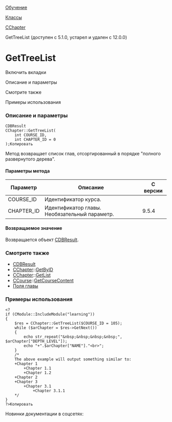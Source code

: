 [Обучение](/api_help/learning/index.php)

[Классы](/api_help/learning/classes/index.php)

[CChapter](/api_help/learning/classes/cchapter/index.php)

GetTreeList (доступен с 5.1.0, устарел и удален с 12.0.0)

GetTreeList
===========

Включить вкладки

Описание и параметры

Смотрите также

Примеры использования

### Описание и параметры

```
CDBResult
CChapter::GetTreeList(
	int COURSE_ID,
	int CHAPTER_ID = 0
);Копировать
```

Метод возвращает список глав, отсортированный в порядке "полного развернутого дерева".

#### Параметры метода

| Параметр | Описание | С версии |
| --- | --- | --- |
| COURSE\_ID | Идентификатор курса. |  |
| CHAPTER\_ID | Идентификатор главы. Необязательный параметр. | 9.5.4 |

#### Возвращаемое значение

Возвращается объект [CDBResult](/api_help/main/reference/cdbresult/index.php).

### Смотрите также

* [CDBResult](/api_help/main/reference/cdbresult/index.php)
* [CChapter](/api_help/learning/classes/cchapter/index.php)::[GetByID](/api_help/learning/classes/cchapter/getbyid.php)
* [CChapter](/api_help/learning/classes/cchapter/index.php)::[GetList](/api_help/learning/classes/cchapter/getlist.php)
* [CCourse](/api_help/learning/classes/ccourse/index.php)::[GetCourseContent](/api_help/learning/classes/ccourse/getcoursecontent.php)
* [Поля главы](/api_help/learning/fields.php#chapter)

### Примеры использования

```
<?
if (CModule::IncludeModule("learning"))
{
	$res = CChapter::GetTreeList($COURSE_ID = 105);
	while ($arChapter = $res->GetNext())
	{
		echo str_repeat("&nbsp;&nbsp;&nbsp;&nbsp;", $arChapter["DEPTH_LEVEL"]);
		echo "+".$arChapter["NAME"]."<br>";
	}
	/*
	The above example will output something similar to:
	+Chapter 1
		+Chapter 1.1
		+Chapter 1.2
	+Chapter 2
	+Chapter 3
		+Chapter 3.1
			+Chapter 3.1.1
	*/
}
?>Копировать
```

Новинки документации в соцсетях: